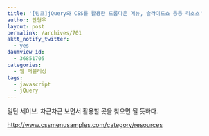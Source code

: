 ```yaml
---
title: '[링크]jQuery와 CSS를 활용한 드롭다운 메뉴, 슬라이드쇼 등등 리소스'
author: 안형우
layout: post
permalink: /archives/701
aktt_notify_twitter:
  - yes
daumview_id:
  - 36851705
categories:
  - 웹 퍼블리싱
tags:
  - javascript
  - jQuery
---
```

일단 세이브. 차근차근 보면서 활용할 곳을 찾으면 될 듯하다. <div>
  <a href="http://www.cssmenusamples.com/category/resources">http://www.cssmenusamples.com/category/resources</a>
</div>